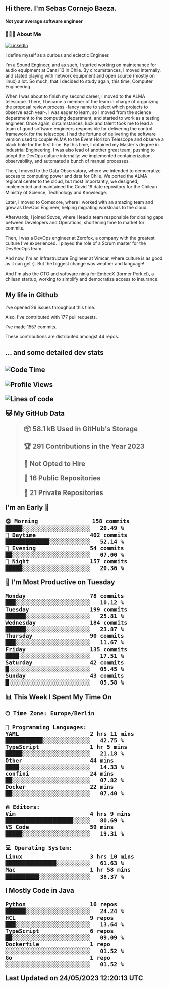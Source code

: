 <h2> Hi there.  I'm Sebas Cornejo Baeza.</h2>
<h4> Not your average software engineer</h4>
<h3> 👨🏻‍💻 About Me </h3>
<a href="http://linkedin.com/in/sebastian-cornejo-baeza/"><img alt="LinkedIn" src="https://img.shields.io/badge/Sebas%20Cornejo%20-informational?style=appveyor&logo=linkedin"></a>


I define myself as a curious and eclectic Engineer.

I'm a Sound Engineer, and as such, I started working on maintenance for audio equipment at Canal 13 in Chile.
By circumstances, I moved internally, and stated playing with network equipment and open source (mostly on linux) 
a lot. So much, that I decided to study again, this time, Computer Engineering.

When I was about to finish my second career, I moved to the ALMA telescope. There, I became a member of the team
in charge of organizing the proposal review process -fancy name to select which projects to observe each year-. 
I was eager to learn, so I moved from the science department to the computing department, and started to work as 
a testing engineer. Once again, circumstances, luck and talent took me to lead a team of good software engineers 
responsible for delivering the control framework for the telescope. I had the fortune of delivering the software
version used to couple ALMA to the Event Horizon Telescope and observe a black hole for the first time.
By this time, I obtained my Master's degree in Industrial Engineering.
I was also lead of another great team, pushing to adopt the DevOps culture internally: we implemented containerization, observability, and automated a bunch of manual processes.

Then, I moved to the Data Observatory, where we intended to democratize access to computing power
and data for Chile. We ported the ALMA regional center to the cloud, but most importantly, we designed, implemented
and maintained the Covid 19 date repository for the Chilean Ministry of Science, Technology and Knowledge.

Later, I moved to Comscore, where I worked with an amazing team and grew as DevOps Engineer, helping migrating workloads to the cloud.

Afterwards, I joined Sovos, where I lead a team responsible for closing gaps between Developers and Operations, shortening time to market for commits.

Then, I was a DevOps engineer at Zerofox, a company with the greatest culture I've experienced. I played the role of a Scrum master for the DevSecOps team.

And now, I'm an Infrastructure Engineer at Vimcar, where culture is as good as it can get :). But the biggest change was weather and language!
 
And I'm also the CTO and software ninja for EmbedX (former Perk.cl), a chilean startup, working to simplify and democratize access to insurance.

<h2> My life in Github </h2>

I've opened 29 issues throughout this time.

Also, I've contributed with 177 pull requests.

I've made 1557 commits.

These contributions are distributed amongst 44 repos.

<h2>... and some detailed dev stats<h2>

<!--START_SECTION:waka-->
![Code Time](http://img.shields.io/badge/Code%20Time-349%20hrs%2032%20mins-blue)

![Profile Views](http://img.shields.io/badge/Profile%20Views-0-blue)

![Lines of code](https://img.shields.io/badge/From%20Hello%20World%20I%27ve%20Written-630.4%20thousand%20lines%20of%20code-blue)

**🐱 My GitHub Data** 

> 📦 58.1 kB Used in GitHub's Storage 
 > 
> 🏆 291 Contributions in the Year 2023
 > 
> 🚫 Not Opted to Hire
 > 
> 📜 16 Public Repositories 
 > 
> 🔑 21 Private Repositories 
 > 
**I'm an Early 🐤** 

```text
🌞 Morning                158 commits         █████░░░░░░░░░░░░░░░░░░░░   20.49 % 
🌆 Daytime                402 commits         █████████████░░░░░░░░░░░░   52.14 % 
🌃 Evening                54 commits          ██░░░░░░░░░░░░░░░░░░░░░░░   07.00 % 
🌙 Night                  157 commits         █████░░░░░░░░░░░░░░░░░░░░   20.36 % 
```
📅 **I'm Most Productive on Tuesday** 

```text
Monday                   78 commits          ███░░░░░░░░░░░░░░░░░░░░░░   10.12 % 
Tuesday                  199 commits         ██████░░░░░░░░░░░░░░░░░░░   25.81 % 
Wednesday                184 commits         ██████░░░░░░░░░░░░░░░░░░░   23.87 % 
Thursday                 90 commits          ███░░░░░░░░░░░░░░░░░░░░░░   11.67 % 
Friday                   135 commits         ████░░░░░░░░░░░░░░░░░░░░░   17.51 % 
Saturday                 42 commits          █░░░░░░░░░░░░░░░░░░░░░░░░   05.45 % 
Sunday                   43 commits          █░░░░░░░░░░░░░░░░░░░░░░░░   05.58 % 
```


📊 **This Week I Spent My Time On** 

```text
🕑︎ Time Zone: Europe/Berlin

💬 Programming Languages: 
YAML                     2 hrs 11 mins       ███████████░░░░░░░░░░░░░░   42.75 % 
TypeScript               1 hr 5 mins         █████░░░░░░░░░░░░░░░░░░░░   21.18 % 
Other                    44 mins             ████░░░░░░░░░░░░░░░░░░░░░   14.33 % 
confini                  24 mins             ██░░░░░░░░░░░░░░░░░░░░░░░   07.82 % 
Docker                   22 mins             ██░░░░░░░░░░░░░░░░░░░░░░░   07.40 % 

🔥 Editors: 
Vim                      4 hrs 9 mins        ████████████████████░░░░░   80.69 % 
VS Code                  59 mins             █████░░░░░░░░░░░░░░░░░░░░   19.31 % 

💻 Operating System: 
Linux                    3 hrs 10 mins       ███████████████░░░░░░░░░░   61.63 % 
Mac                      1 hr 58 mins        ██████████░░░░░░░░░░░░░░░   38.37 % 
```

**I Mostly Code in Java** 

```text
Python                   16 repos            ██████░░░░░░░░░░░░░░░░░░░   24.24 % 
HCL                      9 repos             ███░░░░░░░░░░░░░░░░░░░░░░   13.64 % 
TypeScript               6 repos             ██░░░░░░░░░░░░░░░░░░░░░░░   09.09 % 
Dockerfile               1 repo              ░░░░░░░░░░░░░░░░░░░░░░░░░   01.52 % 
Go                       1 repo              ░░░░░░░░░░░░░░░░░░░░░░░░░   01.52 % 
```




 Last Updated on 24/05/2023 12:20:13 UTC
<!--END_SECTION:waka-->
